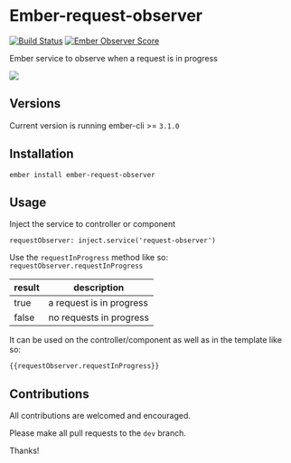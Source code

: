 # Ember-request-observer

[![Build Status](https://travis-ci.org/FutoRicky/ember-request-observer.svg?branch=master)](https://travis-ci.org/FutoRicky/ember-request-observer)
[![Ember Observer Score](https://emberobserver.com/badges/ember-request-observer.svg)](https://emberobserver.com/addons/ember-request-observer)

Ember service to observe when a request is in progress

![](http://imgur.com/XBdn1Uj.gif)

Versions
-------------
Current version is running ember-cli >= `3.1.0`


Installation
-------------
`ember install ember-request-observer`

Usage
-------------
Inject the service to controller or component

`requestObserver: inject.service('request-observer')`

Use the `requestInProgress` method like so: `requestObserver.requestInProgress`

| result | description              |
| ------ | ------------------------ |
|true    | a request is in progress |
|false   | no requests in progress  |

It can be used on the controller/component as well as in the template like so:

`{{requestObserver.requestInProgress}}`

Contributions
-------------

All contributions are welcomed and encouraged.

Please make all pull requests to the `dev` branch.

Thanks!

